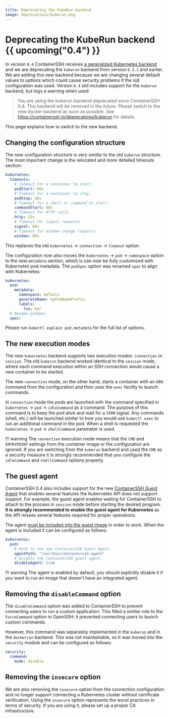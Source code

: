 ```yaml
---
title: Deprecating the KubeRun backend
image: deprecations/kuberun.png
---
```


# Deprecating the KubeRun backend {{ upcoming("0.4") }}

In version `0.4` ContainerSSH receives [a generalized Kubernetes backend](../reference/upcoming/kubernetes.md) and we are deprecating the `kuberun` backend from version `0.3.1` and earlier. We are adding this new backend because we are changing several default values to options which could cause security problems if the old configuration was used. Version `0.4` still includes support for the `kuberun` backend, but logs a warning when used:

> You are using the kuberun backend deprecated since ContainerSSH 0.4. This backend will be removed in the future. Please switch to the new docker backend as soon as possible. See https://containerssh.io/deprecations/kuberun for details.

This page explains how to switch to the new backend.

## Changing the configuration structure

The new configuration structure is very similar to the old `kuberun` structure. The most important change is the relocated and more detailed timeouts section:  

```yaml
kubernetes:
  timeouts:
    # Timeout for a container to start.
    podStart: 60s
    # Timeout for a container to stop.
    podStop: 60s
    # Timeout for a shell or command to start.
    commandStart: 60s
    # Timeout for HTTP calls
    http: 15s
    # Timeout for signal requests
    signal: 60s
    # Timeout for window change requests
    window: 60s
```

This replaces the old `kubernetes` &rarr; `connection` &rarr; `timeout` option.

The configuration now also moves the `kubernetes` &rarr; `pod` &rarr; `namespace` option to the new `metadata` section, which is can now be fully customized with Kubernetes pod metadata. The `podSpec` option was renamed `spec` to align with Kubernetes:

```yaml
kubernetes:
  pod:
    metadata:
      namespace: default
      generateName: myPodNamePrefix-
      labels:
        foo: bar
  # Rename podSpec
  spec:
```

Please run `kubectl explain pod.metadata` for the full list of options.

## The new execution modes

The new `kubernetes` backend supports two execution modes: `connection` or `session`. The old `kuberun` backend worked identical to the `session` mode, where each command execution within an SSH connection would cause a new container to be started.

The new `connection` mode, on the other hand, starts a container with an idle command from the configuration and then uses the `exec` facility to launch commands.

In `connection` mode the pods are launched with the command specified in `kubernetes` &rarr; `pod` &rarr; `idleCommand` as a command. The purpose of this command is to keep the pod alive and wait for a `TERM` signal. Any commands (shell, etc.) will be launched similar to how you would use `kubectl exec` to run an additional command in the pod. When a shell is requested the `kubernetes` &rarr; `pod` &rarr; `shellCommand` parameter is used.

!!! warning
    The `connection` execution mode means that the `CMD` and `ENTRYPOINT` settings from the container image or the configuration are ignored. If you are switching from the `kuberun` backend and used the `CMD` as a security measure it is strongly recommended that you configure the `idleCommand` and `shellCommand` options properly.

## The guest agent

ContainerSSH 0.4 also includes support for the new [ContainerSSH Guest Agent](https://github.com/containerssh/agent) that enables several features the Kubernetes API does not support support. For example, the guest agent enables waiting for ContainerSSH to attach to the process in `session` mode before starting the desired program. **It is strongly recommended to enable the guest agent for Kubernetes** as the API misses several features required for proper operations.

The agent [must be included into the guest image](https://github.com/containerssh/agent) in order to work. When the agent is included it can be configured as follows:

```yaml
kubernetes:
  pod:
    # Path to the new ContainerSSH Guest Agent.
    agentPath: "/usr/bin/containerssh-agent"
    # Disable the ContainerSSH guest agent.
    disableAgent: true
```

!!! warning
    The agent is enabled by default, you should explicitly disable it if you want to run an image that doesn't have an integrated agent.

## Removing the `disableCommand` option

The `disableCommand` option was added to ContainerSSH to prevent connecting users to run a custom application. This filled a similar role to the `ForceCommand` option in OpenSSH: it prevented connecting users to launch custom commands.

However, this command was separately implemented in the `kuberun` and in the `dockerrun` backend. This was not maintainable, so it was moved into the `security` module and can be configured as follows:

```yaml
security:
  command:
    mode: disable
```

## Removing the `insecure` option

We are also removing the `insecure` option from the connection configuration and no longer support connecting a Kubernetes cluster without certificate verification. Using the `insecure` option represents the worst practices in terms of security. If you are using it, please set up a proper CA infrastructure.
